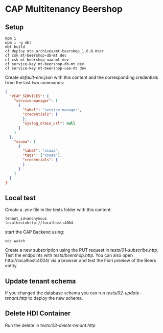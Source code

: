 # CAP Multitenancy Beershop

## Setup

```
npm i
npm i -g mbt
mbt build
cf deploy mta_archives/mt-beershop_1.0.0.mtar
cf csk mt-beershop-db-mt dev
cf csk mt-beershop-uaa-mt dev
cf service-key mt-beershop-db-mt dev
cf service-key mt-beershop-uaa-mt dev
```

Create _default-env.json_ with this content and the corresponding credentials from the last two commands:

```JSON
{
  "VCAP_SERVICES": {
    "service-manager": [
      {
        "label": "service-manager",
        "credentials": {
        },
        "syslog_drain_url": null
      }
    ]
  },
    "xsuaa": [
      {
        "label": "xsuaa",
        "tags": ["xsuaa"],
        "credentials": {
        }
      }
    ]
  }
}
```

## Local test

Create a _.env_ file in the tests folder with this content:

```
tenant_id=anonymous
localhost=http://localhost:4004
```

start the CAP Backend using:

```
cds watch
```

Create a new subscription using the PUT request in _tests/01-subscribe.http_. Test the endpoints with _tests/beershop.http_. You can also open http://localhost:4004/ via a browser and test the Fiori preview of the Beers entity.

## Update tenant schema

If you changed the database schema you can run _tests/02-update-tenant.http_ to deploy the new schema.

## Delete HDI Container

Run the delete in _tests/03-delete-tenant.http_
